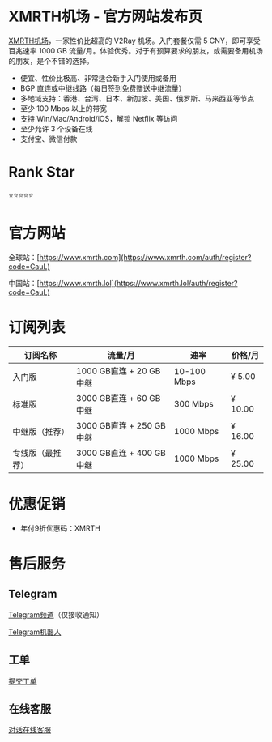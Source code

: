 # XMRTH机场 - 官方网站发布页

[XMRTH机场](https://www.xmrth.lol/auth/register?code=CauL)，一家性价比超高的 V2Ray 机场。入门套餐仅需 5 CNY，即可享受百兆速率 1000 GB 流量/月。体验优秀。对于有预算要求的朋友，或需要备用机场的朋友，是个不错的选择。

- 便宜、性价比极高、非常适合新手入门使用或备用
- BGP 直连或中继线路（每日签到免费赠送中继流量）
- 多地域支持：香港、台湾、日本、新加坡、美国、俄罗斯、马来西亚等节点
- 至少 100 Mbps 以上的带宽
- 支持 Win/Mac/Android/iOS，解锁 Netflix 等访问
- 至少允许 3 个设备在线
- 支付宝、微信付款

# Rank Star

⭐⭐⭐⭐⭐

# 官方网站

全球站：[https://www.xmrth.com](https://www.xmrth.com/auth/register?code=CauL)

中国站：[https://www.xmrth.lol](https://www.xmrth.lol/auth/register?code=CauL)

# 订阅列表

| 订阅名称 | 流量/月 | 速率 | 价格/月 |
| --- | --- | --- | --- |
| 入门版 | 1000 GB直连 + 20 GB中继 | 10-100 Mbps | ¥ 5.00 |
| 标准版 | 3000 GB直连 + 60 GB中继 | 300 Mbps | ¥ 10.00 |
| 中继版（推荐） | 3000 GB直连 + 250 GB中继 | 1000 Mbps | ¥ 16.00 |
| 专线版（最推荐） | 3000 GB直连 + 400 GB中继 | 1000 Mbps | ¥ 25.00 |

# 优惠促销

- 年付9折优惠码：XMRTH

# 售后服务

## Telegram

[Telegram频道](https://t.me/xmrth)（仅接收通知）

[Telegram机器人](https://t.me/XMRthBot)

## 工单

[提交工单](https://xmrth.com/user/ticket/create)

## 在线客服

[对话在线客服](https://xmrth.com/user)
